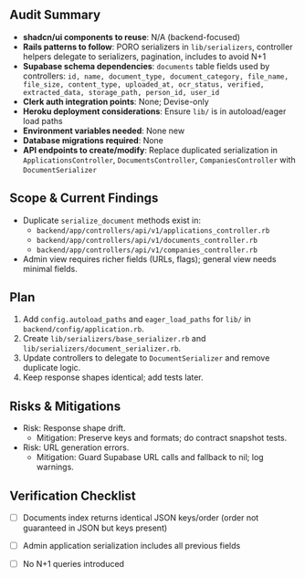 ## Audit Summary
- **shadcn/ui components to reuse**: N/A (backend-focused)
- **Rails patterns to follow**: PORO serializers in `lib/serializers`, controller helpers delegate to serializers, pagination, includes to avoid N+1
- **Supabase schema dependencies**: `documents` table fields used by controllers: `id, name, document_type, document_category, file_name, file_size, content_type, uploaded_at, ocr_status, verified, extracted_data, storage_path, person_id, user_id`
- **Clerk auth integration points**: None; Devise-only
- **Heroku deployment considerations**: Ensure `lib/` is in autoload/eager load paths
- **Environment variables needed**: None new
- **Database migrations required**: None
- **API endpoints to create/modify**: Replace duplicated serialization in `ApplicationsController`, `DocumentsController`, `CompaniesController` with `DocumentSerializer`

## Scope & Current Findings
- Duplicate `serialize_document` methods exist in:
  - `backend/app/controllers/api/v1/applications_controller.rb`
  - `backend/app/controllers/api/v1/documents_controller.rb`
  - `backend/app/controllers/api/v1/companies_controller.rb`
- Admin view requires richer fields (URLs, flags); general view needs minimal fields.

## Plan
1. Add `config.autoload_paths` and `eager_load_paths` for `lib/` in `backend/config/application.rb`.
2. Create `lib/serializers/base_serializer.rb` and `lib/serializers/document_serializer.rb`.
3. Update controllers to delegate to `DocumentSerializer` and remove duplicate logic.
4. Keep response shapes identical; add tests later.

## Risks & Mitigations
- Risk: Response shape drift.
  - Mitigation: Preserve keys and formats; do contract snapshot tests.
- Risk: URL generation errors.
  - Mitigation: Guard Supabase URL calls and fallback to nil; log warnings.

## Verification Checklist
- [ ] Documents index returns identical JSON keys/order (order not guaranteed in JSON but keys present)
- [ ] Admin application serialization includes all previous fields
- [ ] No N+1 queries introduced


